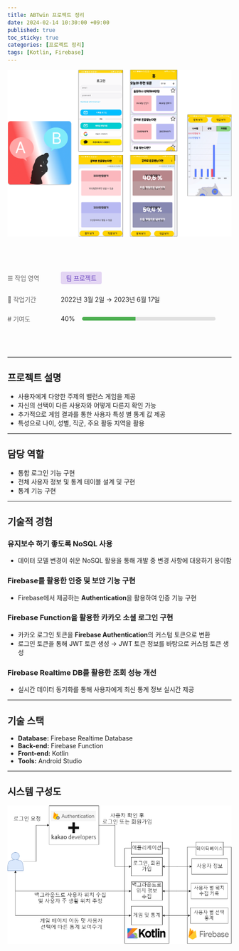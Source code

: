 ```yaml
---
title: ABTwin 프로젝트 정리
date: 2024-02-14 10:30:00 +09:00
published: true
toc_sticky: true
categories: [프로젝트 정리]
tags: [Kotlin, Firebase]
---
```


<style>
.project-overview {
  padding: 2rem 0;
  margin: 2rem 0;
}

.project-overview h1 {
  margin-top: 0;
  margin-bottom: 2rem;
  font-size: 2rem;
}

.overview-table {
  display: table;
  width: 100%;
}

.overview-row {
  display: table-row;
}

.overview-label {
  display: table-cell;
  padding: 0.75rem 0;
  color: #666;
  font-weight: 500;
  width: 120px;
  vertical-align: middle;
}

.overview-label::before {
  margin-right: 0.5rem;
}

.overview-value {
  display: table-cell;
  padding: 0.75rem 0;
  vertical-align: middle;
}

.project-tag {
  display: inline-block;
  background-color: #e3d5f3;
  color: #6b46c1;
  padding: 0.25rem 0.75rem;
  border-radius: 4px;
  font-size: 0.875rem;
}

.progress-container {
  display: flex;
  align-items: center;
  gap: 1rem;
}

.progress-bar {
  flex: 1;
  max-width: 300px;
  height: 8px;
  background-color: #e0e0e0;
  border-radius: 4px;
  overflow: hidden;
}

.progress-fill {
  height: 100%;
  background-color: #4caf50;
  transition: width 0.3s ease;
}
</style>

![프로젝트 메인](/assets/img/abtwin/project_main.png)

<div class="project-overview">

  <div class="overview-table">
    <div class="overview-row">
      <div class="overview-label">☰ 작업 영역</div>
      <div class="overview-value"><span class="project-tag">팀 프로젝트</span></div>
    </div>
    <div class="overview-row">
      <div class="overview-label">📅 작업기간</div>
      <div class="overview-value">2022년 3월 2일 → 2023년 6월 17일</div>
    </div>
    <div class="overview-row">
      <div class="overview-label"># 기여도</div>
      <div class="overview-value">
        <div class="progress-container">
          <span>40%</span>
          <div class="progress-bar">
            <div class="progress-fill" style="width: 40%;"></div>
          </div>
        </div>
      </div>
    </div>
  </div>
</div>

---

## 프로젝트 설명

- 사용자에게 다양한 주제의 밸런스 게임을 제공
- 자신의 선택이 다른 사용자와 어떻게 다른지 확인 가능
- 추가적으로 게임 결과를 통한 사용자 특성 별 통계 값 제공
- 특성으로 나이, 성별, 직군, 주요 활동 지역을 활용

---

## 담당 역할

- 통합 로그인 기능 구현
- 전체 사용자 정보 및 통계 테이블 설계 및 구현
- 통계 기능 구현

---

## 기술적 경험

### 유지보수 하기 좋도록 NoSQL 사용
- 데이터 모델 변경이 쉬운 NoSQL 활용을 통해 개발 중 변경 사항에 대응하기 용이함

### Firebase를 활용한 인증 및 보안 기능 구현
- Firebase에서 제공하는 **Authentication**을 활용하여 인증 기능 구현

### Firebase Function을 활용한 카카오 소셜 로그인 구현
- 카카오 로그인 토큰을 **Firebase Authentication**의 커스텀 토큰으로 변환
- 로그인 토큰을 통해 JWT 토큰 생성 → JWT 토큰 정보를 바탕으로 커스텀 토큰 생성

### Firebase Realtime DB를 활용한 조회 성능 개선
- 실시간 데이터 동기화를 통해 사용자에게 최신 통계 정보 실시간 제공

---

## 기술 스택

- **Database:** Firebase Realtime Database
- **Back-end:** Firebase Function
- **Front-end:** Kotlin
- **Tools:** Android Studio

---

## 시스템 구성도

![시스템 구조도](/assets/img/abtwin/system_architecture.png)